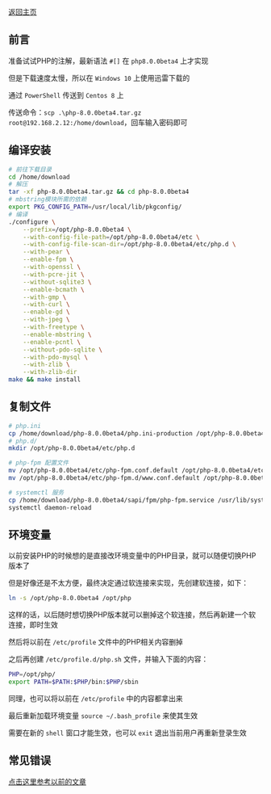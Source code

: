 [返回主页](../../../README.md)

## 前言

准备试试PHP的注解，最新语法 `#[]` 在 `php8.0.0beta4` 上才实现

但是下载速度太慢，所以在 `Windows 10` 上使用迅雷下载的

通过 `PowerShell` 传送到 `Centos 8` 上

传送命令：`scp .\php-8.0.0beta4.tar.gz root@192.168.2.12:/home/download`，回车输入密码即可


## 编译安装

```bash
# 前往下载目录
cd /home/download
# 解压
tar -xf php-8.0.0beta4.tar.gz && cd php-8.0.0beta4
# mbstring模块所需的依赖
export PKG_CONFIG_PATH=/usr/local/lib/pkgconfig/
# 编译
./configure \
    --prefix=/opt/php-8.0.0beta4 \
    --with-config-file-path=/opt/php-8.0.0beta4/etc \
    --with-config-file-scan-dir=/opt/php-8.0.0beta4/etc/php.d \
    --with-pear \
    --enable-fpm \
    --with-openssl \
    --with-pcre-jit \
    --without-sqlite3 \
    --enable-bcmath \
    --with-gmp \
    --with-curl \
    --enable-gd \
    --with-jpeg \
    --with-freetype \
    --enable-mbstring \
    --enable-pcntl \
    --without-pdo-sqlite \
    --with-pdo-mysql \
    --with-zlib \
    --with-zlib-dir
make && make install
```

## 复制文件

```bash
# php.ini
cp /home/download/php-8.0.0beta4/php.ini-production /opt/php-8.0.0beta4/etc/php.ini
# php.d/
mkdir /opt/php-8.0.0beta4/etc/php.d

# php-fpm 配置文件
mv /opt/php-8.0.0beta4/etc/php-fpm.conf.default /opt/php-8.0.0beta4/etc/php-fpm.conf
mv /opt/php-8.0.0beta4/etc/php-fpm.d/www.conf.default /opt/php-8.0.0beta4/etc/php-fpm.d/www.conf

# systemctl 服务
cp /home/download/php-8.0.0beta4/sapi/fpm/php-fpm.service /usr/lib/systemd/system/php-fpm.service
systemctl daemon-reload
```

## 环境变量

以前安装PHP的时候想的是直接改环境变量中的PHP目录，就可以随便切换PHP版本了

但是好像还是不太方便，最终决定通过软连接来实现，先创建软连接，如下：

```bash
ln -s /opt/php-8.0.0beta4 /opt/php
```

这样的话，以后随时想切换PHP版本就可以删掉这个软连接，然后再新建一个软连接，即时生效

然后将以前在 `/etc/profile` 文件中的PHP相关内容删掉

之后再创建 `/etc/profile.d/php.sh` 文件，并输入下面的内容：

```bash
PHP=/opt/php/
export PATH=$PATH:$PHP/bin:$PHP/sbin
```

同理，也可以将以前在 `/etc/profile` 中的内容都拿出来

最后重新加载环境变量 `source ~/.bash_profile` 来使其生效

需要在新的 `shell` 窗口才能生效，也可以 `exit` 退出当前用户再重新登录生效

## 常见错误

[点击这里参考以前的文章](../01/centos8.php8.md#常见错误)